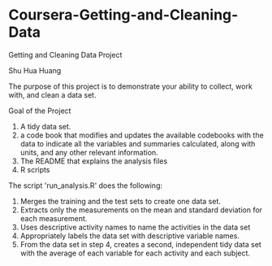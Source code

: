 # Coursera-Getting-and-Cleaning-Data

Getting and Cleaning Data Project

Shu Hua Huang

The purpose of this project is to demonstrate your ability to collect, work with, and clean a data set. 

Goal of the Project
1. A tidy data set.
2. a code book that modifies and updates the available codebooks with the data to indicate all the variables and summaries calculated, along with units, and any other relevant information.
3. The README that explains the analysis files  
4. R scripts

The script 'run_analysis.R' does the following:
1. Merges the training and the test sets to create one data set.
2. Extracts only the measurements on the mean and standard deviation for each measurement.
3. Uses descriptive activity names to name the activities in the data set
4. Appropriately labels the data set with descriptive variable names.
5. From the data set in step 4, creates a second, independent tidy data set with the average of each variable for each activity and each subject.
